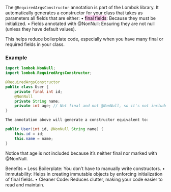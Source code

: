 The `@RequiredArgsConstructor` annotation is part of the Lombok library. It automatically generates a constructor for your class that takes as parameters all fields that are either:
	•	<mark style="background: #FFB8EBA6;">final fields</mark>: Because they must be initialized.
	•	Fields annotated with @NonNull: Ensuring they are not null (unless they have default values).

This helps reduce boilerplate code, especially when you have many final or required fields in your class.

### Example

```java
import lombok.NonNull;
import lombok.RequiredArgsConstructor;

@RequiredArgsConstructor
public class User {
    private final int id;
    @NonNull
    private String name;
    private int age; // Not final and not @NonNull, so it's not included in the constructor.
}

The annotation above will generate a constructor equivalent to:

public User(int id, @NonNull String name) {
    this.id = id;
    this.name = name;
}
```

Notice that age is not included because it’s neither final nor marked with @NonNull.

Benefits
	•	Less Boilerplate: You don’t have to manually write constructors.
	•	Immutability: Helps in creating immutable objects by enforcing initialization of final fields.
	•	Cleaner Code: Reduces clutter, making your code easier to read and maintain.
